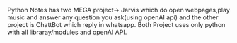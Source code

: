 Python Notes has two MEGA project-> Jarvis which do open webpages,play music and answer any question you ask(using openAI api) and the other project is ChattBot which reply in whatsapp.
Both Project uses only python with all libraray/modules and openAI API.

